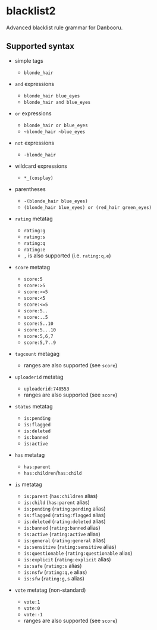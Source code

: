 # blacklist2

Advanced blacklist rule grammar for Danbooru.

## Supported syntax

- simple tags

  - `blonde_hair`

- `and` expressions

  - `blonde_hair blue_eyes`
  - `blonde_hair and blue_eyes`

- `or` expressions

  - `blonde_hair or blue_eyes`
  - `~blonde_hair ~blue_eyes`

- `not` expressions

  - `-blonde_hair`

- wildcard expressions

  - `*_(cosplay)`

- parentheses

  - `-(blonde_hair blue_eyes)`
  - `(blonde_hair blue_eyes) or (red_hair green_eyes)`

- `rating` metatag

  - `rating:g`
  - `rating:s`
  - `rating:q`
  - `rating:e`
  - `,` is also supported (i.e. `rating:q,e`)

- `score` metatag

  - `score:5`
  - `score:>5`
  - `score:>=5`
  - `score:<5`
  - `score:<=5`
  - `score:5..`
  - `score:..5`
  - `score:5..10`
  - `score:5...10`
  - `score:5,6,7`
  - `score:5,7..9`

- `tagcount` metagag

  - ranges are also supported (see `score`)

- `uploaderid` metatag

  - `uploaderid:748553`
  - ranges are also supported (see `score`)

- `status` metatag

  - `is:pending`
  - `is:flagged`
  - `is:deleted`
  - `is:banned`
  - `is:active`

- `has` metatag

  - `has:parent`
  - `has:children`/`has:child`

- `is` metatag
  - `is:parent` (`has:children` alias)
  - `is:child` (`has:parent` alias)
  - `is:pending` (`rating:pending` alias)
  - `is:flagged` (`rating:flagged` alias)
  - `is:deleted` (`rating:deleted` alias)
  - `is:banned` (`rating:banned` alias)
  - `is:active` (`rating:active` alias)
  - `is:general` (`rating:general` alias)
  - `is:sensitive` (`rating:sensitive` alias)
  - `is:questionable` (`rating:questionable` alias)
  - `is:explicit` (`rating:explicit` alias)
  - `is:safe` (`rating:s` alias)
  - `is:nsfw` (`rating:q,e` alias)
  - `is:sfw` (`rating:g,s` alias)

- `vote` metatag (non-standard)
  - `vote:1`
  - `vote:0`
  - `vote:-1`
  - ranges are also supported (see `score`)
